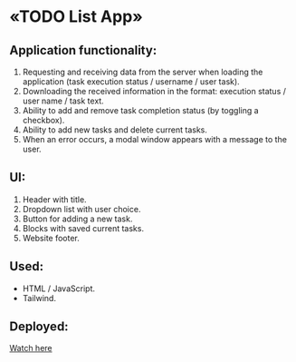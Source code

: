 # «TODO List App»

## Application functionality:
  1. Requesting and receiving data from the server when loading the application (task execution status / username / user task).
  2. Downloading the received information in the format: execution status / user name / task text.
  3. Ability to add and remove task completion status (by toggling a checkbox).
  4. Ability to add new tasks and delete current tasks.
  5. When an error occurs, a modal window appears with a message to the user.

## UI: 
  1. Header with title.
  2. Dropdown list with user choice.
  3. Button for adding a new task.
  4. Blocks with saved current tasks.
  5. Website footer.

## Used:
  - HTML / JavaScript.
  - Tailwind.


## Deployed:
[Watch here](https://nda17.github.io/ToDo-List-app/)



